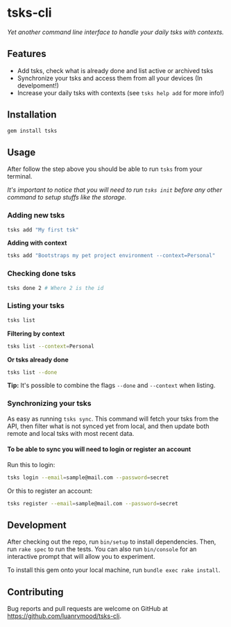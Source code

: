 # tsks-cli

_Yet another command line interface to handle your daily tsks with contexts._

## Features

* Add tsks, check what is already done and list active or archived tsks
* Synchronize your tsks and access them from all your devices (In develpoment!)
* Increase your daily tsks with contexts (see `tsks help add` for more info!)

## Installation

```ruby
gem install tsks
```

## Usage

After follow the step above you should be able to run `tsks` from your terminal. 

_It's important to notice that you will need to run `tsks init` before any other 
command to setup stuffs like the storage._

### Adding new tsks

```sh
tsks add "My first tsk"
```

**Adding with context**

```sh
tsks add "Bootstraps my pet project environment --context=Personal"
```

### Checking done tsks

```sh
tsks done 2 # Where 2 is the id
```

### Listing your tsks

```sh
tsks list
```

**Filtering by context**

```sh
tsks list --context=Personal
```

**Or tsks already done**
```sh
tsks list --done
```

**Tip:** It's possible to combine the flags `--done` and `--context` when 
listing.

### Synchronizing your tsks

As easy as running `tsks sync`. This command will fetch your tsks from the API, 
then filter what is not synced yet from local, and then update both remote and 
local tsks with most recent data.

#### To be able to sync you will need to login or register an account

Run this to login:

```sh
tsks login --email=sample@mail.com --password=secret
```

Or this to register an account:

```sh
tsks register --email=sample@mail.com --password=secret
```

## Development

After checking out the repo, run `bin/setup` to install dependencies. Then, run
`rake spec` to run the tests. You can also run `bin/console` for an interactive
prompt that will allow you to experiment.

To install this gem onto your local machine, run `bundle exec rake install`.

## Contributing

Bug reports and pull requests are welcome on GitHub at 
https://github.com/luanrvmood/tsks-cli.
